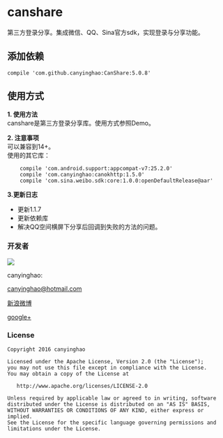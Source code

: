 
# canshare
第三方登录分享。集成微信、QQ、Sina官方sdk，实现登录与分享功能。

 
 
## 添加依赖
```
compile 'com.github.canyinghao:CanShare:5.0.8'
```
 
## 使用方式 
**1. 使用方法**  
canshare是第三方登录分享库。使用方式参照Demo。

**2. 注意事项**  
可以兼容到14+。  
使用的其它库：

        compile 'com.android.support:appcompat-v7:25.2.0'
        compile 'com.canyinghao:canokhttp:1.5.0'
        compile 'com.sina.weibo.sdk:core:1.0.0:openDefaultRelease@aar'

**3.更新日志**   

- 更新1.1.7
 - 更新依赖库
 - 解决QQ空间横屏下分享后回调到失败的方法的问题。


### 开发者

![](https://avatars3.githubusercontent.com/u/12572840?v=3&s=460) 

canyinghao: 

<canyinghao@hotmail.com>  

[新浪微博](http://weibo.com/u/5670978460)

[google+](https://plus.google.com/u/0/109542533436298291853)

### License

    Copyright 2016 canyinghao

    Licensed under the Apache License, Version 2.0 (the "License");
    you may not use this file except in compliance with the License.
    You may obtain a copy of the License at

       http://www.apache.org/licenses/LICENSE-2.0

    Unless required by applicable law or agreed to in writing, software
    distributed under the License is distributed on an "AS IS" BASIS,
    WITHOUT WARRANTIES OR CONDITIONS OF ANY KIND, either express or implied.
    See the License for the specific language governing permissions and
    limitations under the License.


